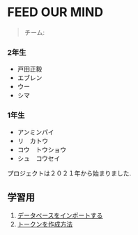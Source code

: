 # FEED OUR MIND
<!-- Website link : [Here ](https://www.feedourmind.com/) -->

> チーム: 
 ### 2年生
 - 戸田正毅
 - エブレン
 - ウー
 - シマ
 ### 1年生
 - アンミンパイ
 - リ　カトウ
 - コウ　トウショウ
 - シュ　コウセイ

プロジェクトは２０２１年から始まりました.

## 学習用
1. [データベースをインポートする](docs/import_database/import_database.md)
2. [トークンを作成方法](docs/generate_token/generate_token.md)